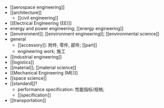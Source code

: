 - [[aerospace engineering]]
- [[architecture]]
    - [[civil engineering]]
- [[Electrical Engineering (EE)]]
- energy and power engineering; [[energy engineering]]
- [[environment]]; [[environment engineering]]; [[environmental science]]
- general
    - [[accessory]]: 附件, 零件, 部件; [[part]]
    - engineering work; 施工
- [[industrial engineering]]
- [[logistics]]
- [[material]]; [[material science]]
- [[Mechanical Engineering (ME)]]
- [[space science]]
- [[standard]]?
    - performance specification: 性能指标/规格;
    - [[specification]]
- [[transportation]]
